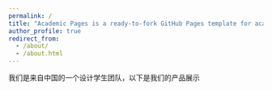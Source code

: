 ```yaml
---
permalink: /
title: "Academic Pages is a ready-to-fork GitHub Pages template for academic personal websites"
author_profile: true
redirect_from: 
  - /about/
  - /about.html
---
```


我们是来自中国的一个设计学生团队，以下是我们的产品展示

